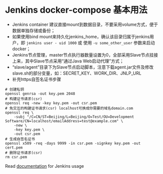 # Jenkins docker-compose 基本用法

- Jenkins container 建议直接mount到数据目录，不要采用volume方式，便于数据单独存储或备份；
- 如果使用bind mount来持久化jenkins_home，确认该目录归属于jenkins用户，即 `jenkins user - uid 1000` 或 使用 `-u some_other_user` 参数来启动docker；
- Jenkins节点管理，master节点执行器数量设置为0，全部采用Slave节点挂接上来，其中Slave节点采用“通过Java Web启动代理”方式；
- “slave/agent”目录下为Slave节点启动脚本，注意下载agent.jar文件及修改slave.sh的部分变量，如：SECRET_KEY、WORK_DIR、JNLP_URL
- 补充https自签名证书步骤

```shell
# 创建私钥
openssl genrsa -out key.pem 2048
# 构建证书请求(csr)
openssl req -new -key key.pem -out csr.pem
# 免交互的构建证书请求(csr) localhost可换成你需要的域名domain.com
openssl req \
    -subj "/C=CN/ST=Beijing/L=Beijing/O=Test/OU=Development Software/CN=localhost/emailAddress=test@example.com" \
    -new \
    -key key.pem \
    -out csr.pem
# 生成自签名证书
openssl x509 -req -days 9999 -in csr.pem -signkey key.pem -out cert.pem
# 删除证书请求(csr)
rm csr.pem
```

Read [documentation](https://github.com/jenkinsci/docker/blob/master/README.md) for Jenkins usage
